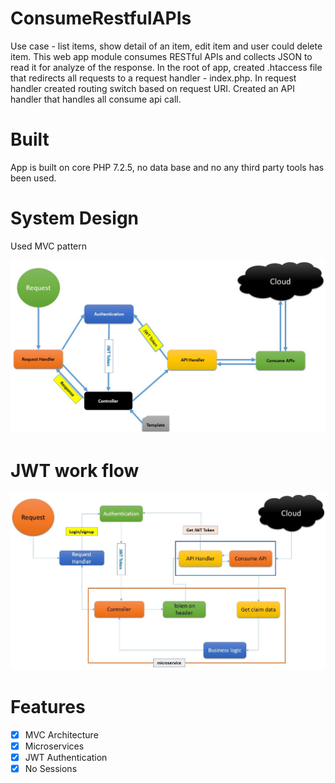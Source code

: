 # ConsumeRestfulAPIs

Use case - list items, show detail of an item, edit item and user could delete item. This web app module consumes RESTful APIs and collects JSON to read it for analyze of the response. In the root of app, created .htaccess file that redirects all requests to a request handler - index.php. In request handler created routing switch based on request URI. Created an API handler that handles all consume api call.



# Built

App is built on core PHP 7.2.5, no data base and no any third party tools has been used.


# System Design

Used MVC pattern

![architecture_consume_api.jpg](img/architecture_consume_api.jpg)


# JWT work flow
![consume_api_auth_flow.jpg](img/consume_api_auth_flow.jpg)


# Features

- [x] MVC Architecture
- [X] Microservices
- [X] JWT Authentication
- [X] No Sessions
